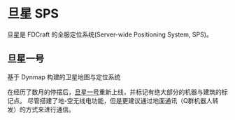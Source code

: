 # 旦星 SPS

旦星是 FDCraft 的全服定位系统(Server-wide Positioning System, SPS)。

## 旦星一号

基于 Dynmap 构建的卫星地图与定位系统

在经历了数月的停摆后，[旦星一号](http://mc.fdc.jingyijun.xyz:20410/)重新上线，并标记有绝大部分的机器与建筑的标记点。
尽管搭建了地-空无线电功能，但是更建议通过地面通讯（Q群机器人转发）的方式来进行通信。